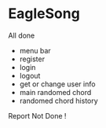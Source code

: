 # EagleSong

All done
- menu bar
- register
- login
- logout
- get or change user info
- main randomed chord
- randomed chord history

Report Not Done ! 
